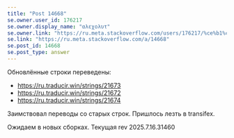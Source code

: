 ```yaml
---
title: "Post 14668"
se.owner.user_id: 176217
se.owner.display_name: "αλεχολυτ"
se.owner.link: "https://ru.meta.stackoverflow.com/users/176217/%ce%b1%ce%bb%ce%b5%cf%87%ce%bf%ce%bb%cf%85%cf%84"
se.link: "https://ru.meta.stackoverflow.com/a/14668"
se.post_id: 14668
se.post_type: answer
---
```

<p>Обновлённые строки переведены:</p>
<ul>
<li><a href="https://ru.traducir.win/strings/21673" rel="nofollow noreferrer">https://ru.traducir.win/strings/21673</a></li>
<li><a href="https://ru.traducir.win/strings/21672" rel="nofollow noreferrer">https://ru.traducir.win/strings/21672</a></li>
<li><a href="https://ru.traducir.win/strings/21674" rel="nofollow noreferrer">https://ru.traducir.win/strings/21674</a></li>
</ul>
<p>Заимствовал переводы со старых строк. Пришлось лезть в transifex.</p>
<p>Ожидаем в новых сборках. Текущая rev 2025.7.16.31460</p>
